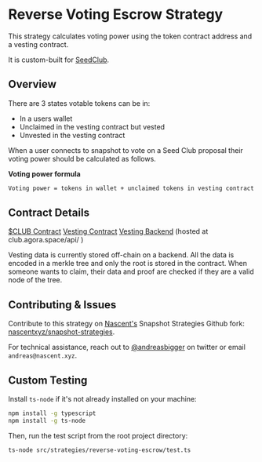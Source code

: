 # Reverse Voting Escrow Strategy

This strategy calculates voting power using the token contract address and a vesting contract.

It is custom-built for [SeedClub]().

## Overview

There are 3 states votable tokens can be in:
- In a users wallet
- Unclaimed in the vesting contract but vested
- Unvested in the vesting contract

When a user connects to snapshot to vote on a Seed Club proposal their voting power should be calculated as follows.

**Voting power formula**
```md
Voting power = tokens in wallet + unclaimed tokens in vesting contract + vesting tokens * 0.1
```


## Contract Details

[$CLUB Contract](https://etherscan.io/address/0xf76d80200226ac250665139b9e435617e4ba55f9)
[Vesting Contract](https://etherscan.io/address/0xD46f00d9F1f6d2e65D9572F9ce283ba925FE591a)
[Vesting Backend](https://github.com/agoraxyz/club-backend#endpoints) (hosted at club.agora.space/api/ )

Vesting data is currently stored off-chain on a backend. All the data is encoded in a merkle tree and only the root is stored in the contract. When someone wants to claim, their data and proof are checked if they are a valid node of the tree.


## Contributing & Issues

Contribute to this strategy on [Nascent's](https://nascent.xyz) Snapshot Strategies Github fork: [nascentxyz/snapshot-strategies](https://github.com/nascentxyz/snapshot-strategies).

For technical assistance, reach out to [@andreasbigger](https://twitter.com/andreasbigger) on twitter or email `andreas@nascent.xyz`.

## Custom Testing

Install `ts-node` if it's not already installed on your machine:
```sh
npm install -g typescript
npm install -g ts-node
```

Then, run the test script from the root project directory:
```sh
ts-node src/strategies/reverse-voting-escrow/test.ts
```

